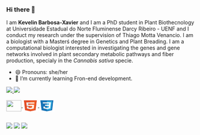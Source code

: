 ### Hi there 👋
I am **Kevelin Barbosa-Xavier** and I am a PhD student in Plant Biothecnology at Universidade Estadual do Norte Fluminense Darcy Ribeiro - UENF and 
I conduct my research under the supervision of Thiago Motta Venancio. I am a biologist with a Masterś degree in Genetics and Plant Breading.
I am a computational biologist interested in investigating the genes and gene networks involved in plant secondary metabolic pathways and fiber production, specialy in the
*Cannabis sativa* specie.

- 😄 Pronouns: she/her
- 🌱 I’m currently learning Fron-end development.

<div>
  <a href= "https://github.com/barbosaxavierkevelin">
    <img height="180em" src="https://github-readme-stats.vercel.app/api?username=barbosaxavierkevelin&show_icons=true&theme=highcontrast&include_all_commits=true&count_private=true"/>
    <img height="180em" src="https://github-readme-stats.vercel.app/api/top-langs/?username=barbosaxavierkevelin&layout=compact&langs_count=16&theme=highcontrast"/>
</div>  

<div style="display: inline_block"><br>
  
<img align="center" height="30" width="40"  src="https://cdn.jsdelivr.net/gh/devicons/devicon@latest/icons/rstudio/rstudio-original.svg" />
<!--  <img align="center" alt="Rafa-Js" height="30" width="40" src="https://raw.githubusercontent.com/devicons/devicon/master/icons/javascript/javascript-plain.svg">
  <img align="center" alt="Rafa-Ts" height="30" width="40" src="https://raw.githubusercontent.com/devicons/devicon/master/icons/typescript/typescript-plain.svg">
  <img align="center" alt="Rafa-React" height="30" width="40" src="https://raw.githubusercontent.com/devicons/devicon/master/icons/react/react-original.svg"> -->
  <img align="center" height="30" width="40" src="https://raw.githubusercontent.com/devicons/devicon/master/icons/html5/html5-original.svg">
  <img align="center" height="30" width="40" src="https://raw.githubusercontent.com/devicons/devicon/master/icons/css3/css3-original.svg">
 <!-- <img align="center" alt="Rafa-Python" height="30" width="40" src="https://raw.githubusercontent.com/devicons/devicon/master/icons/python/python-original.svg">
  <img align="center" alt="Rafa-Csharp" height="30" width="40" src="https://raw.githubusercontent.com/devicons/devicon/master/icons/csharp/csharp-original.svg"> -->
</div>

 ##
 
<div> 
  <a href="https://https://www.linkedin.com/in/kevelin-barbosa-xavier-774139183/" target="_blank"><img src="https://img.shields.io/badge/-LinkedIn-%230077B5?style=for-the-badge&logo=linkedin&logoColor=white" target="_blank"></a> 
  <a href="https://www.instagram.com/kevelin_barbosa/" target="_blank"><img src="https://img.shields.io/badge/-Instagram-%23E4405F?style=for-the-badge&logo=instagram&logoColor=white" target="_blank"></a>
  <a href = "mailto:kevellynbarbosaxavier@gmail.com"><img src="https://img.shields.io/badge/-Gmail-%23333?style=for-the-badge&logo=gmail&logoColor=white" target="_blank"></a> 
</div>

<!--
**barbosaxavierkevelin/barbosaxavierkevelin** is a ✨ _special_ ✨ repository because its `README.md` (this file) appears on your GitHub profile.

Here are some ideas to get you started:

- 🔭 I’m currently working on ...
- 🌱 I’m currently learning ...
- 👯 I’m looking to collaborate on ...
- 🤔 I’m looking for help with ...
- 💬 Ask me about ...
- 📫 How to reach me: ...
- 😄 Pronouns: ...
- ⚡ Fun fact: ...
-->
